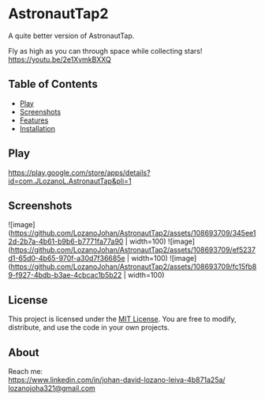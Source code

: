 # AstronautTap2

A quite better version of AstronautTap.   
  
Fly as high as you can through space while collecting stars!
https://youtu.be/2e1XvmkBXXQ

## Table of Contents
- [Play](#play)  
- [Screenshots](#screenshots)
- [Features](#features)
- [Installation](#installation)

## Play

https://play.google.com/store/apps/details?id=com.JLozanoL.AstronautTap&pli=1

## Screenshots

![image](https://github.com/LozanoJohan/AstronautTap2/assets/108693709/345ee12d-2b7a-4b61-b9b6-b7771fa77a90 | width=100)
![image](https://github.com/LozanoJohan/AstronautTap2/assets/108693709/ef5237d1-65d0-4b65-970f-a30d7f36685e | width=100)
![image](https://github.com/LozanoJohan/AstronautTap2/assets/108693709/fc15fb89-f927-4bdb-b3ae-4cbcac1b5b22 | width=100)  

## License

This project is licensed under the [MIT License](LICENSE). You are free to modify, distribute, and use the code in your own projects.

## About

Reach me:  
https://www.linkedin.com/in/johan-david-lozano-leiva-4b871a25a/
lozanojoha321@gmail.com


